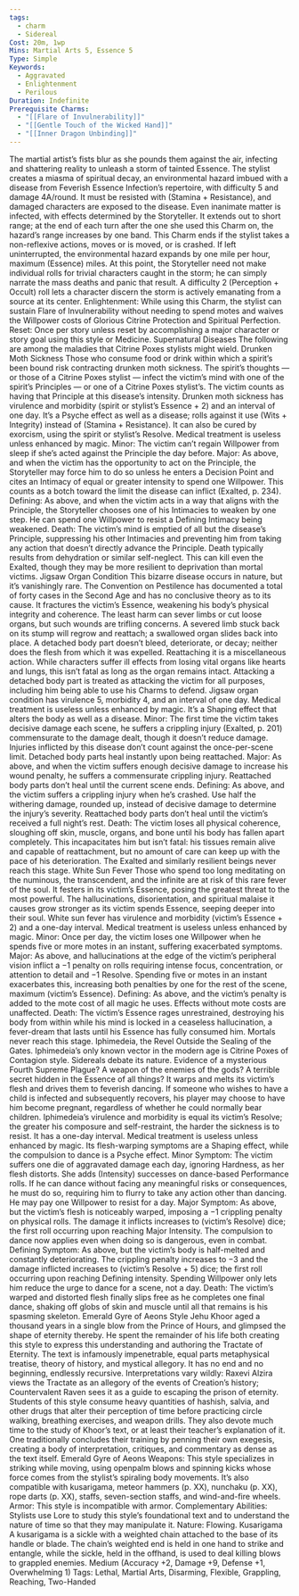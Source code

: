 ```yaml
---
tags:
  - charm
  - Sidereal
Cost: 20m, 1wp
Mins: Martial Arts 5, Essence 5
Type: Simple
Keywords:
  - Aggravated
  - Enlightenment
  - Perilous
Duration: Indefinite
Prerequisite Charms:
  - "[[Flare of Invulnerability]]"
  - "[[Gentle Touch of the Wicked Hand]]"
  - "[[Inner Dragon Unbinding]]"
---
```

The martial artist’s fists blur as she pounds them against the air, infecting and shattering reality to unleash a storm of tainted Essence. The stylist creates a miasma of spiritual decay, an environmental hazard imbued with a disease from Feverish Essence Infection’s repertoire, with difficulty 5 and damage 4A/round. It must be resisted with (Stamina + Resistance), and damaged characters are exposed to the disease. Even inanimate matter is infected, with effects determined by the Storyteller. It extends out to short range; at the end of each turn after the one she used this Charm on, the hazard’s range increases by one band. This Charm ends if the stylist takes a non-reflexive actions, moves or is moved, or is crashed. If left uninterrupted, the environmental hazard expands by one mile per hour, maximum (Essence) miles. At this point, the Storyteller need not make individual rolls for trivial characters caught in the storm; he can simply narrate the mass deaths and panic that result. A difficulty 2 (Perception + Occult) roll lets a character discern the storm is actively emanating from a source at its center. Enlightenment: While using this Charm, the stylist can sustain Flare of Invulnerability without needing to spend motes and waives the Willpower costs of Glorious Citrine Protection and Spiritual Perfection. Reset: Once per story unless reset by accomplishing a major character or story goal using this style or Medicine. Supernatural Diseases The following are among the maladies that Citrine Poxes stylists might wield. Drunken Moth Sickness Those who consume food or drink within which a spirit’s been bound risk contracting drunken moth sickness. The spirit’s thoughts — or those of a Citrine Poxes stylist — infect the victim’s mind with one of the spirit’s Principles — or one of a Citrine Poxes stylist’s. The victim counts as having that Principle at this disease’s intensity. Drunken moth sickness has virulence and morbidity (spirit or stylist’s Essence + 2) and an interval of one day. It’s a Psyche effect as well as a disease; rolls against it use (Wits + Integrity) instead of (Stamina + Resistance). It can also be cured by exorcism, using the spirit or stylist’s Resolve. Medical treatment is useless unless enhanced by magic. Minor: The victim can’t regain Willpower from sleep if she’s acted against the Principle the day before. Major: As above, and when the victim has the opportunity to act on the Principle, the Storyteller may force him to do so unless he enters a Decision Point and cites an Intimacy of equal or greater intensity to spend one Willpower. This counts as a botch toward the limit the disease can inflict (Exalted, p. 234). Defining: As above, and when the victim acts in a way that aligns with the Principle, the Storyteller chooses one of his Intimacies to weaken by one step. He can spend one Willpower to resist a Defining Intimacy being weakened. Death: The victim’s mind is emptied of all but the disease’s Principle, suppressing his other Intimacies and preventing him from taking any action that doesn’t directly advance the Principle. Death typically results from dehydration or similar self-neglect. This can kill even the Exalted, though they may be more resilient to deprivation than mortal victims. Jigsaw Organ Condition This bizarre disease occurs in nature, but it’s vanishingly rare. The Convention on Pestilence has documented a total of forty cases in the Second Age and has no conclusive theory as to its cause. It fractures the victim’s Essence, weakening his body’s physical integrity and coherence. The least harm can sever limbs or cut loose organs, but such wounds are trifling concerns. A severed limb stuck back on its stump will regrow and reattach; a swallowed organ slides back into place. A detached body part doesn’t bleed, deteriorate, or decay; neither does the flesh from which it was expelled. Reattaching it is a miscellaneous action. While characters suffer ill effects from losing vital organs like hearts and lungs, this isn’t fatal as long as the organ remains intact. Attacking a detached body part is treated as attacking the victim for all purposes, including him being able to use his Charms to defend. Jigsaw organ condition has virulence 5, morbidity 4, and an interval of one day. Medical treatment is useless unless enhanced by magic. It’s a Shaping effect that alters the body as well as a disease. Minor: The first time the victim takes decisive damage each scene, he suffers a crippling injury (Exalted, p. 201) commensurate to the damage dealt, though it doesn’t reduce damage. Injuries inflicted by this disease don’t count against the once-per-scene limit. Detached body parts heal instantly upon being reattached. Major: As above, and when the victim suffers enough decisive damage to increase his wound penalty, he suffers a commensurate crippling injury. Reattached body parts don’t heal until the current scene ends. Defining: As above, and the victim suffers a crippling injury when he’s crashed. Use half the withering damage, rounded up, instead of decisive damage to determine the injury’s severity. Reattached body parts don’t heal until the victim’s received a full night’s rest. Death: The victim loses all physical coherence, sloughing off skin, muscle, organs, and bone until his body has fallen apart completely. This incapacitates him but isn’t fatal: his tissues remain alive and capable of reattachment, but no amount of care can keep up with the pace of his deterioration. The Exalted and similarly resilient beings never reach this stage. White Sun Fever Those who spend too long meditating on the numinous, the transcendent, and the infinite are at risk of this rare fever of the soul. It festers in its victim’s Essence, posing the greatest threat to the most powerful. The hallucinations, disorientation, and spiritual malaise it causes grow stronger as its victim spends Essence, seeping deeper into their soul. White sun fever has virulence and morbidity (victim’s Essence + 2) and a one-day interval. Medical treatment is useless unless enhanced by magic. Minor: Once per day, the victim loses one Willpower when he spends five or more motes in an instant, suffering exacerbated symptoms. Major: As above, and hallucinations at the edge of the victim’s peripheral vision inflict a −1 penalty on rolls requiring intense focus, concentration, or attention to detail and −1 Resolve. Spending five or motes in an instant exacerbates this, increasing both penalties by one for the rest of the scene, maximum (victim’s Essence). Defining: As above, and the victim’s penalty is added to the mote cost of all magic he uses. Effects without mote costs are unaffected. Death: The victim’s Essence rages unrestrained, destroying his body from within while his mind is locked in a ceaseless hallucination, a fever-dream that lasts until his Essence has fully consumed him. Mortals never reach this stage. Iphimedeia, the Revel Outside the Sealing of the Gates. Iphimedeia’s only known vector in the modern age is Citrine Poxes of Contagion style. Sidereals debate its nature. Evidence of a mysterious Fourth Supreme Plague? A weapon of the enemies of the gods? A terrible secret hidden in the Essence of all things? It warps and melts its victim’s flesh and drives them to feverish dancing. If someone who wishes to have a child is infected and subsequently recovers, his player may choose to have him become pregnant, regardless of whether he could normally bear children. Iphimedeia’s virulence and morbidity is equal its victim’s Resolve; the greater his composure and self-restraint, the harder the sickness is to resist. It has a one-day interval. Medical treatment is useless unless enhanced by magic. Its flesh-warping symptoms are a Shaping effect, while the compulsion to dance is a Psyche effect. Minor Symptom: The victim suffers one die of aggravated damage each day, ignoring Hardness, as her flesh distorts. She adds (Intensity) successes on dance-based Performance rolls. If he can dance without facing any meaningful risks or consequences, he must do so, requiring him to flurry to take any action other than dancing. He may pay one Willpower to resist for a day. Major Symptom: As above, but the victim’s flesh is noticeably warped, imposing a −1 crippling penalty on physical rolls. The damage it inflicts increases to (victim’s Resolve) dice; the first roll occurring upon reaching Major Intensity. The compulsion to dance now applies even when doing so is dangerous, even in combat. Defining Symptom: As above, but the victim’s body is half-melted and constantly deteriorating. The crippling penalty increases to −3 and the damage inflicted increases to (victim’s Resolve + 5) dice; the first roll occurring upon reaching Defining intensity. Spending Willpower only lets him reduce the urge to dance for a scene, not a day. Death: The victim’s warped and distorted flesh finally slips free as he completes one final dance, shaking off globs of skin and muscle until all that remains is his spasming skeleton. Emerald Gyre of Aeons Style Jehu Khoor aged a thousand years in a single blow from the Prince of Hours, and glimpsed the shape of eternity thereby. He spent the remainder of his life both creating this style to express this understanding and authoring the Tractate of Eternity. The text is infamously impenetrable, equal parts metaphysical treatise, theory of history, and mystical allegory. It has no end and no beginning, endlessly recursive. Interpretations vary wildly: Raxevi Alzira views the Tractate as an allegory of the events of Creation’s history; Countervalent Raven sees it as a guide to escaping the prison of eternity. Students of this style consume heavy quantities of hashish, salvia, and other drugs that alter their perception of time before practicing circle walking, breathing exercises, and weapon drills. They also devote much time to the study of Khoor’s text, or at least their teacher’s explanation of it. One traditionally concludes their training by penning their own exegesis, creating a body of interpretation, critiques, and commentary as dense as the text itself. Emerald Gyre of Aeons Weapons: This style specializes in striking while moving, using openpalm blows and spinning kicks whose force comes from the stylist’s spiraling body movements. It’s also compatible with kusarigama, meteor hammers (p. XX), nunchaku (p. XX), rope darts (p. XX), staffs, seven-section staffs, and wind-and-fire wheels. Armor: This style is incompatible with armor. Complementary Abilities: Stylists use Lore to study this style’s foundational text and to understand the nature of time so that they may manipulate it. Nature: Flowing. Kusarigama A kusarigama is a sickle with a weighted chain attached to the base of its handle or blade. The chain’s weighted end is held in one hand to strike and entangle, while the sickle, held in the offhand, is used to deal killing blows to grappled enemies. Medium (Accuracy +2, Damage +9, Defense +1, Overwhelming 1) Tags: Lethal, Martial Arts, Disarming, Flexible, Grappling, Reaching, Two-Handed